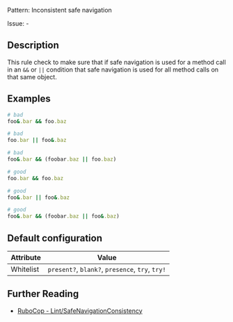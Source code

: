 Pattern: Inconsistent safe navigation

Issue: -

## Description

This rule check to make sure that if safe navigation is used for a method
call in an `&&` or `||` condition that safe navigation is used for all
method calls on that same object.

## Examples

```ruby
# bad
foo&.bar && foo.baz

# bad
foo.bar || foo&.baz

# bad
foo&.bar && (foobar.baz || foo.baz)

# good
foo.bar && foo.baz

# good
foo&.bar || foo&.baz

# good
foo&.bar && (foobar.baz || foo&.baz)
```

## Default configuration

Attribute | Value
--- | ---
Whitelist | `present?`, `blank?`, `presence`, `try`, `try!`

## Further Reading

* [RuboCop - Lint/SafeNavigationConsistency](https://docs.rubocop.org/rubocop/cops_lint.html#lintsafenavigationconsistency)
